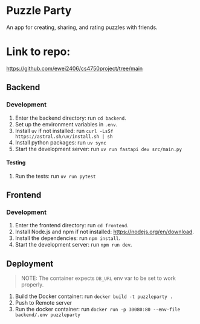 # Puzzle Party

An app for creating, sharing, and rating puzzles with friends.

# Link to repo:
https://github.com/ewei2406/cs4750project/tree/main

## Backend

### Development
1. Enter the backend directory: run `cd backend`.
2. Set up the environment variables in `.env`.
3. Install `uv` if not installed: run `curl -LsSf https://astral.sh/uv/install.sh | sh`
4. Install python packages: run `uv sync`
5. Start the development server: run `uv run fastapi dev src/main.py`

#### Testing
1. Run the tests: run `uv run pytest`

## Frontend

### Development
1. Enter the frontend directory: run `cd frontend`.
2. Install Node.js and npm if not installed: https://nodejs.org/en/download.
3. Install the dependencies: run `npm install`.
4. Start the development server: run `npm run dev`.

## Deployment
> NOTE: The container expects `DB_URL` env var to be set to work properly.
1. Build the Docker container: run `docker build -t puzzleparty .`
2. Push to Remote server
3. Run the docker container: run `docker run -p 30080:80 --env-file backend/.env puzzleparty`